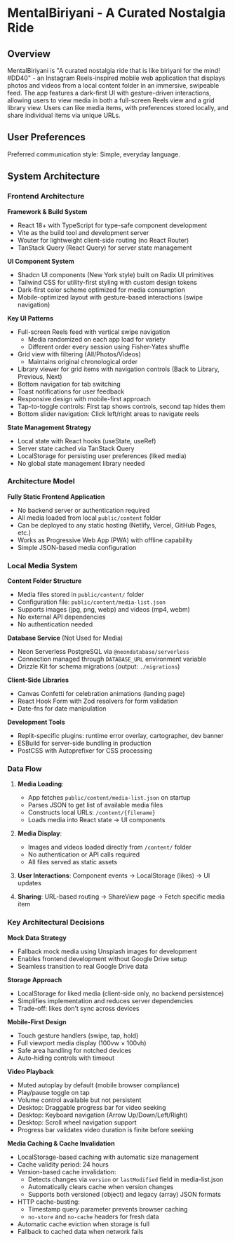 # MentalBiriyani - A Curated Nostalgia Ride

## Overview

MentalBiriyani is "A curated nostalgia ride that is like biriyani for the mind! #DD40" - an Instagram Reels-inspired mobile web application that displays photos and videos from a local content folder in an immersive, swipeable feed. The app features a dark-first UI with gesture-driven interactions, allowing users to view media in both a full-screen Reels view and a grid library view. Users can like media items, with preferences stored locally, and share individual items via unique URLs.

## User Preferences

Preferred communication style: Simple, everyday language.

## System Architecture

### Frontend Architecture

**Framework & Build System**
- React 18+ with TypeScript for type-safe component development
- Vite as the build tool and development server
- Wouter for lightweight client-side routing (no React Router)
- TanStack Query (React Query) for server state management

**UI Component System**
- Shadcn UI components (New York style) built on Radix UI primitives
- Tailwind CSS for utility-first styling with custom design tokens
- Dark-first color scheme optimized for media consumption
- Mobile-optimized layout with gesture-based interactions (swipe navigation)

**Key UI Patterns**
- Full-screen Reels feed with vertical swipe navigation
  - Media randomized on each app load for variety
  - Different order every session using Fisher-Yates shuffle
- Grid view with filtering (All/Photos/Videos)
  - Maintains original chronological order
- Library viewer for grid items with navigation controls (Back to Library, Previous, Next)
- Bottom navigation for tab switching
- Toast notifications for user feedback
- Responsive design with mobile-first approach
- Tap-to-toggle controls: First tap shows controls, second tap hides them
- Bottom slider navigation: Click left/right areas to navigate reels

**State Management Strategy**
- Local state with React hooks (useState, useRef)
- Server state cached via TanStack Query
- LocalStorage for persisting user preferences (liked media)
- No global state management library needed

### Architecture Model

**Fully Static Frontend Application**
- No backend server or authentication required
- All media loaded from local `public/content` folder
- Can be deployed to any static hosting (Netlify, Vercel, GitHub Pages, etc.)
- Works as Progressive Web App (PWA) with offline capability
- Simple JSON-based media configuration

### Local Media System

**Content Folder Structure**
- Media files stored in `public/content/` folder
- Configuration file: `public/content/media-list.json`
- Supports images (jpg, png, webp) and videos (mp4, webm)
- No external API dependencies
- No authentication needed

**Database Service** (Not Used for Media)
- Neon Serverless PostgreSQL via `@neondatabase/serverless`
- Connection managed through `DATABASE_URL` environment variable
- Drizzle Kit for schema migrations (output: `./migrations`)

**Client-Side Libraries**
- Canvas Confetti for celebration animations (landing page)
- React Hook Form with Zod resolvers for form validation
- Date-fns for date manipulation

**Development Tools**
- Replit-specific plugins: runtime error overlay, cartographer, dev banner
- ESBuild for server-side bundling in production
- PostCSS with Autoprefixer for CSS processing

### Data Flow

1. **Media Loading**: 
   - App fetches `public/content/media-list.json` on startup
   - Parses JSON to get list of available media files
   - Constructs local URLs: `/content/{filename}`
   - Loads media into React state → UI components
   
2. **Media Display**:
   - Images and videos loaded directly from `/content/` folder
   - No authentication or API calls required
   - All files served as static assets
   
4. **User Interactions**: Component events → LocalStorage (likes) → UI updates

5. **Sharing**: URL-based routing → ShareView page → Fetch specific media item

### Key Architectural Decisions

**Mock Data Strategy**
- Fallback mock media using Unsplash images for development
- Enables frontend development without Google Drive setup
- Seamless transition to real Google Drive data

**Storage Approach**
- LocalStorage for liked media (client-side only, no backend persistence)
- Simplifies implementation and reduces server dependencies
- Trade-off: likes don't sync across devices

**Mobile-First Design**
- Touch gesture handlers (swipe, tap, hold)
- Full viewport media display (100vw × 100vh)
- Safe area handling for notched devices
- Auto-hiding controls with timeout

**Video Playback**
- Muted autoplay by default (mobile browser compliance)
- Play/pause toggle on tap
- Volume control available but not persistent
- Desktop: Draggable progress bar for video seeking
- Desktop: Keyboard navigation (Arrow Up/Down/Left/Right)
- Desktop: Scroll wheel navigation support
- Progress bar validates video duration is finite before seeking

**Media Caching & Cache Invalidation**
- LocalStorage-based caching with automatic size management
- Cache validity period: 24 hours
- Version-based cache invalidation:
  - Detects changes via `version` or `lastModified` field in media-list.json
  - Automatically clears cache when version changes
  - Supports both versioned (object) and legacy (array) JSON formats
- HTTP cache-busting:
  - Timestamp query parameter prevents browser caching
  - `no-store` and `no-cache` headers for fresh data
- Automatic cache eviction when storage is full
- Fallback to cached data when network fails